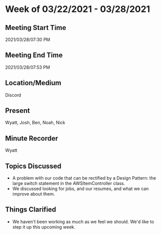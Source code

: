 # Week of 03/22/2021 - 03/28/2021

## Meeting Start Time

2021/03/28/07:30 PM

## Meeting End Time

2021/03/28/07:53 PM

## Location/Medium

Discord

## Present

Wyatt, Josh, Ben, Noah, Nick

## Minute Recorder

Wyatt

## Topics Discussed
- A problem with our code that can be rectified by a Design Pattern: the large switch statement in the AWSItemController class.
- We discussed looking for jobs, and our resumes, and what we can improve about them.

## Things Clarified
- We haven't been working as much as we feel we should. We'd like to step it up this upcoming week.
